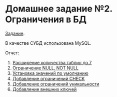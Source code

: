 # Домашнее задание №2. Ограничения в БД

[Задание](https://github.com/artvorobyev/databases/blob/master/task2/%D0%97%D0%B0%D0%B4%D0%B0%D0%BD%D0%B8%D0%B5.pdf).

В качестве СУБД использована MySQL.

Отчет:

1. [Расширение количества таблиц до 7](https://github.com/artvorobyev/databases/blob/master/task2/add_new_tables.sql)
1. [Ограничение NULL, NOT NULL](https://github.com/artvorobyev/databases/blob/master/task2/edit_null.sql)
1. [Установка значений по умолчанию](https://github.com/artvorobyev/databases/blob/master/task2/edit_default.sql)
1. [Добавление ограничений CHECK](https://github.com/artvorobyev/databases/blob/master/task2/edit_checks.sql)
1. [Добавление ограничений уникальности](https://github.com/artvorobyev/databases/blob/master/task2/edit_unique.sql)
1. [Добавление внешних ключей](https://github.com/artvorobyev/databases/blob/master/task2/edit_foreign_keys.sql)
